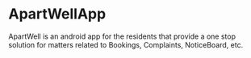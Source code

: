 # ApartWellApp
   ApartWell is an android app for the residents that provide a one stop solution for matters related to Bookings, Complaints, NoticeBoard, etc.
